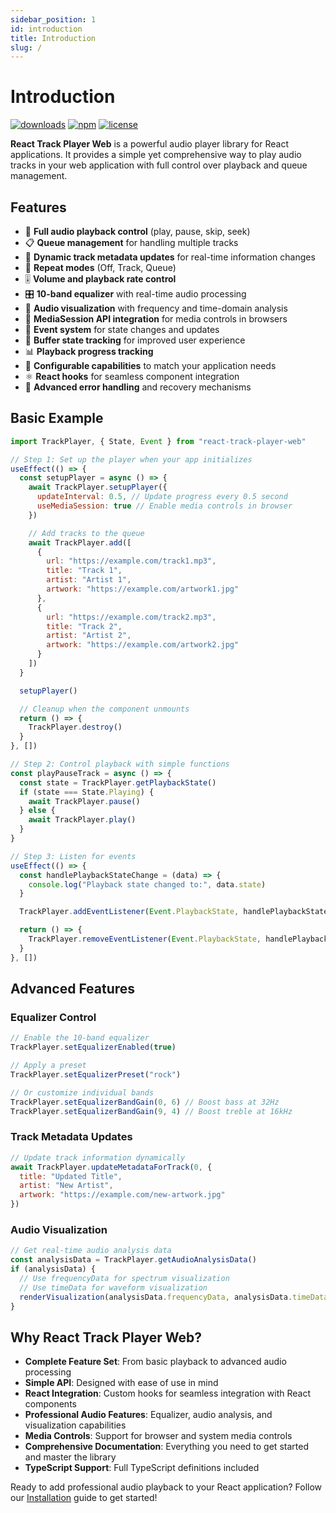 ```yaml
---
sidebar_position: 1
id: introduction
title: Introduction
slug: /
---
```


# Introduction

[![downloads](https://img.shields.io/npm/dw/react-track-player-web)](https://www.npmjs.com/package/react-track-player-web)
[![npm](https://img.shields.io/npm/v/react-track-player-web)](https://www.npmjs.com/package/react-track-player-web)
[![license](https://img.shields.io/npm/l/react-track-player-web)](https://github.com/ItsLhuis/react-track-player-web/blob/main/LICENSE)

**React Track Player Web** is a powerful audio player library for React applications. It provides a
simple yet comprehensive way to play audio tracks in your web application with full control over
playback and queue management.

## Features

- 🎵 **Full audio playback control** (play, pause, skip, seek)
- 📋 **Queue management** for handling multiple tracks
- 🔄 **Dynamic track metadata updates** for real-time information changes
- 🔁 **Repeat modes** (Off, Track, Queue)
- 🎚️ **Volume and playback rate control**
- 🎛️ **10-band equalizer** with real-time audio processing
- 🎨 **Audio visualization** with frequency and time-domain analysis
- 📱 **MediaSession API integration** for media controls in browsers
- 🔄 **Event system** for state changes and updates
- 🌊 **Buffer state tracking** for improved user experience
- 📊 **Playback progress tracking**
- 🔧 **Configurable capabilities** to match your application needs
- ⚛️ **React hooks** for seamless component integration
- 🎯 **Advanced error handling** and recovery mechanisms

## Basic Example

```javascript
import TrackPlayer, { State, Event } from "react-track-player-web"

// Step 1: Set up the player when your app initializes
useEffect(() => {
  const setupPlayer = async () => {
    await TrackPlayer.setupPlayer({
      updateInterval: 0.5, // Update progress every 0.5 second
      useMediaSession: true // Enable media controls in browser
    })

    // Add tracks to the queue
    await TrackPlayer.add([
      {
        url: "https://example.com/track1.mp3",
        title: "Track 1",
        artist: "Artist 1",
        artwork: "https://example.com/artwork1.jpg"
      },
      {
        url: "https://example.com/track2.mp3",
        title: "Track 2",
        artist: "Artist 2",
        artwork: "https://example.com/artwork2.jpg"
      }
    ])
  }

  setupPlayer()

  // Cleanup when the component unmounts
  return () => {
    TrackPlayer.destroy()
  }
}, [])

// Step 2: Control playback with simple functions
const playPauseTrack = async () => {
  const state = TrackPlayer.getPlaybackState()
  if (state === State.Playing) {
    await TrackPlayer.pause()
  } else {
    await TrackPlayer.play()
  }
}

// Step 3: Listen for events
useEffect(() => {
  const handlePlaybackStateChange = (data) => {
    console.log("Playback state changed to:", data.state)
  }

  TrackPlayer.addEventListener(Event.PlaybackState, handlePlaybackStateChange)

  return () => {
    TrackPlayer.removeEventListener(Event.PlaybackState, handlePlaybackStateChange)
  }
}, [])
```

## Advanced Features

### Equalizer Control

```javascript
// Enable the 10-band equalizer
TrackPlayer.setEqualizerEnabled(true)

// Apply a preset
TrackPlayer.setEqualizerPreset("rock")

// Or customize individual bands
TrackPlayer.setEqualizerBandGain(0, 6) // Boost bass at 32Hz
TrackPlayer.setEqualizerBandGain(9, 4) // Boost treble at 16kHz
```

### Track Metadata Updates

```javascript
// Update track information dynamically
await TrackPlayer.updateMetadataForTrack(0, {
  title: "Updated Title",
  artist: "New Artist",
  artwork: "https://example.com/new-artwork.jpg"
})
```

### Audio Visualization

```javascript
// Get real-time audio analysis data
const analysisData = TrackPlayer.getAudioAnalysisData()
if (analysisData) {
  // Use frequencyData for spectrum visualization
  // Use timeData for waveform visualization
  renderVisualization(analysisData.frequencyData, analysisData.timeData)
}
```

## Why React Track Player Web?

- **Complete Feature Set**: From basic playback to advanced audio processing
- **Simple API**: Designed with ease of use in mind
- **React Integration**: Custom hooks for seamless integration with React components
- **Professional Audio Features**: Equalizer, audio analysis, and visualization capabilities
- **Media Controls**: Support for browser and system media controls
- **Comprehensive Documentation**: Everything you need to get started and master the library
- **TypeScript Support**: Full TypeScript definitions included

Ready to add professional audio playback to your React application? Follow our [Installation](/docs/installation) guide
to get started!
